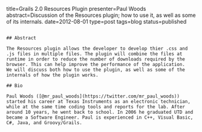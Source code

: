 title=Grails 2.0 Resources Plugin
presenter=Paul Woods
abstract=Discussion of the Resources plugin; how to use it, as well as some of its internals.
date=2012-08-01
type=post
tags=blog
status=published
~~~~~~

## Abstract

The Resources plugin allows the developer to develop thier .css and .js files in multiple files. The plugin will combine the files at runtime in order to reduce the number of downloads required by the browser. This can help improve the performance of the application. 
We will discuss both how to use the plugin, as well as some of the internals of how the plugin works.

## Bio

Paul Woods ([@mr_paul_woods](https://twitter.com/mr_paul_woods)) started his career at Texas Instruments as an electronic technician, while at the same time coding tools and reports for the lab. After around 10 years, he went back to school. In 2006 he graduated UTD and became a Software Engineer. Paul is experienced in C++, Visual Basic, C#, Java, and Groovy/Grails.

